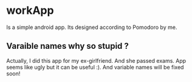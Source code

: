 # workApp

Is a simple android app. Its designed according to Pomodoro by me.

## Varaible names why so stupid ?
Actually, I did this app for my ex-girlfriend. And she passed exams. App seems like ugly but it can be useful :). And variable names will be fixed soon!
